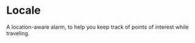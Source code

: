 Locale
======

A location-aware alarm, to help you keep track of points of interest while traveling.
